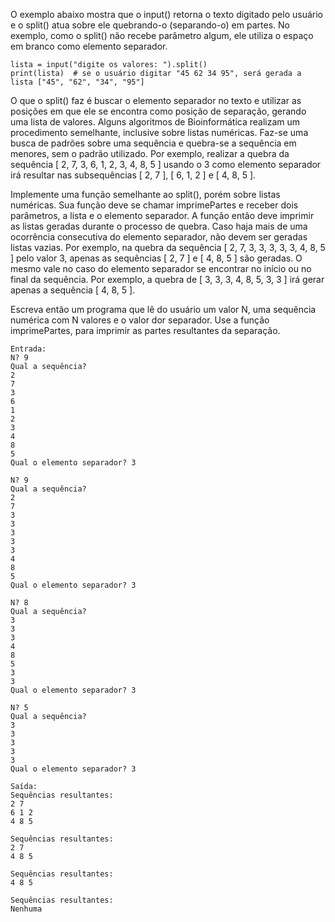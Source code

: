 O exemplo abaixo mostra que o input() retorna o texto digitado pelo usuário e o split() atua sobre ele quebrando-o 
(separando-o) em partes. No exemplo, como o split() não recebe parâmetro algum, ele utiliza o espaço em branco como 
elemento separador.

```
lista = input("digite os valores: ").split()
print(lista)  # se o usuário digitar "45 62 34 95", será gerada a lista ["45", "62", "34", "95"]
```

O que o split() faz é buscar o elemento separador no texto e utilizar as posições em que ele se encontra como posição de 
separação, gerando uma lista de valores. Alguns algoritmos de Bioinformática realizam um procedimento semelhante, 
inclusive sobre listas numéricas. Faz-se uma busca de padrões sobre uma sequência e quebra-se a sequência em menores, sem 
o padrão utilizado. Por exemplo, realizar a quebra da sequência [ 2, 7, 3, 6, 1, 2, 3, 4, 8, 5 ] usando o 3 como elemento 
separador irá resultar nas subsequências [ 2, 7 ], [ 6, 1, 2 ] e [ 4, 8, 5 ].

Implemente uma função semelhante ao split(), porém sobre listas numéricas. Sua função deve se chamar imprimePartes e 
receber dois parâmetros, a lista e o elemento separador. A função então deve imprimir as listas geradas durante o processo
de quebra. Caso haja mais de uma ocorrência consecutiva do elemento separador, não devem ser geradas listas vazias. Por 
exemplo, na quebra da sequência [ 2, 7, 3, 3, 3, 3, 3, 4, 8, 5 ] pelo valor 3, apenas as sequências [ 2, 7 ] e [ 4, 8, 5 ]
são geradas. O mesmo vale no caso do elemento separador se encontrar no início ou no final da sequência. Por exemplo, a 
quebra de [ 3, 3, 3, 4, 8, 5, 3, 3 ] irá gerar apenas a sequência [ 4, 8, 5 ].

Escreva então um programa que lê do usuário um valor N, uma sequência numérica com N valores e o valor dor separador. Use 
a função imprimePartes, para imprimir as partes resultantes da separação.

```
Entrada:
N? 9
Qual a sequência?
2
7
3
6
1
2
3
4
8
5
Qual o elemento separador? 3

N? 9
Qual a sequência?
2
7
3
3
3
3
3
4
8
5
Qual o elemento separador? 3

N? 8
Qual a sequência?
3
3
3
4
8
5
3
3
Qual o elemento separador? 3

N? 5
Qual a sequência?
3
3
3
3
3
Qual o elemento separador? 3
```

```
Saída:
Sequências resultantes:
2 7
6 1 2
4 8 5

Sequências resultantes:
2 7
4 8 5

Sequências resultantes:
4 8 5

Sequências resultantes:
Nenhuma
```